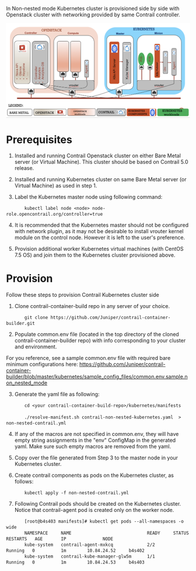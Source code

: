 In Non-nested mode Kubernetes cluster is provisioned side by side with Openstack cluster with networking provided by same Contrail controller.

![Contrail Non-Nested Solution](/images/non-nested-kubernetes.png)

# __Prerequisites__

1. Installed and running Contrail Openstack cluster on either Bare Metal server (or Virtual Machine).
   This cluster should be based on Contrail 5.0 release.

2. Installed and running Kubernetes cluster on same Bare Metal server (or Virtual Machine) as used in step 1.

3. Label the Kubernetes master node using following command:

```
       kubectl label node <node> node-role.opencontrail.org/controller=true
```

4. It is recommended that the Kubernetes master should not be configured with network plugin,
   as it may not be desirable to install vrouter kernel module on the control node.
   However it is left to the user's preference.

5. Provision additional worker Kubernetes virtual machines (with CentOS 7.5 OS) and join them to the Kubernetes cluster provisioned above.

# __Provision__
Follow these steps to provision Contrail Kubernetes cluster side   

1. Clone contrail-container-build repo in any server of your choice.
```
       git clone https://github.com/Juniper/contrail-container-builder.git
```

2. Populate common.env file (located in the top directory of the cloned contrail-container-builder repo) with info corresponding to your cluster and environment.

For you reference, see a sample common.env file with required bare minimum configurations here:  https://github.com/Juniper/contrail-container-builder/blob/master/kubernetes/sample_config_files/common.env.sample.non_nested_mode

3. Generate the yaml file as following:
```
       cd <your contrail-container-build-repo>/kubernetes/manifests

       ./resolve-manifest.sh contrail-non-nested-kubernetes.yaml  > non-nested-contrail.yml
```
4. If any of the macros are not specified in common.env, they will have empty string assignments in the "env" ConfigMap in the generated yaml. Make sure such empty macros are removed from the yaml.
   
5. Copy over the file generated from Step 3 to the master node in your Kubernetes cluster.

6. Create contrail components as pods on the Kubernetes cluster, as follows:

```
       kubectl apply -f non-nested-contrail.yml
```
7. Following Contrail pods should be created on the Kubernetes cluster. Notice that contrail-agent pod is created only on the worker node.
```
       [root@b4s403 manifests]# kubectl get pods --all-namespaces -o wide
       NAMESPACE     NAME                             READY     STATUS    RESTARTS   AGE       IP              NODE
       kube-system   contrail-agent-mxkcq             2/2       Running   0          1m        10.84.24.52     b4s402
       kube-system   contrail-kube-manager-glw5m      1/1       Running   0          1m        10.84.24.53     b4s403
```
